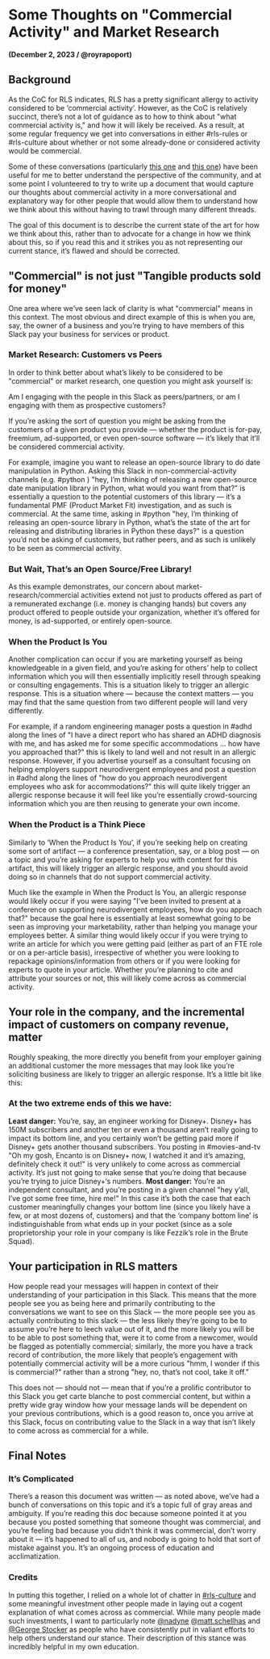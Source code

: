 # Some Thoughts on "Commercial Activity" and Market Research
**(December 2, 2023 / @royrapoport)**

## Background

As the CoC for RLS indicates, RLS has a pretty significant allergy to activity considered to be ‘commercial activity’.  However, as the CoC is relatively succinct, there’s not a lot of guidance as to how to think about "what commercial activity is," and how it will likely be received.  As a result, at some regular frequency we get into conversations in either #rls-rules or #rls-culture about whether or not some already-done or considered activity would be commercial.

Some of these conversations (particularly [this one](https://rands-leadership.slack.com/archives/C9Y28QLVC/p1695409313862749) and [this one](https://rands-leadership.slack.com/archives/CQC5BGPAB/p1700822740338329)) have been useful for me to better understand the perspective of the community, and at some point I volunteered to try to write up a document that would capture our thoughts about commercial activity in a more conversational and explanatory way for other people that would allow them to understand how we think about this without having to trawl through many different threads.  

The goal of this document is to describe the current state of the art for how we think about this, rather than to advocate for a change in how we think about this, so if you read this and it strikes you as not representing our current stance, it’s flawed and should be corrected.  

## "Commercial" is not just "Tangible products sold for money"

One area where we’ve seen lack of clarity is what "commercial" means in this context.  The most obvious and direct example of this is when you are, say, the owner of a business and you’re trying to have members of this Slack pay your business for services or product.   

### Market Research: Customers vs Peers

In order to think better about what’s likely to be considered to be "commercial" or market research, one question you might ask yourself is:

Am I engaging with the people in this Slack as peers/partners, or am I engaging with them as prospective customers?

If you’re asking the sort of question you might be asking from the customers of a given product you provide — whether the product is for-pay, freemium, ad-supported, or even open-source software — it’s likely that it’ll be considered commercial activity.  

For example, imagine you want to release an open-source library to do date manipulation in Python.  Asking this Slack in non-commercial-activity channels (e.g. #python ) "hey, I’m thinking of releasing a new open-source date manipulation library in Python, what would you want from that?" is essentially a question to the potential customers of this library — it’s a fundamental PMF (Product Market Fit) investigation, and as such is commercial.  At the same time, asking in #python "hey, I’m thinking of releasing an open-source library in Python, what’s the state of the art for releasing and distributing libraries in Python these days?" is a question you’d not be asking of customers, but rather peers, and as such is unlikely to be seen as commercial activity.

### But Wait, That’s an Open Source/Free Library!

As this example demonstrates, our concern about market-research/commercial activities extend not just to products offered as part of a remunerated exchange (i.e. money is changing hands) but covers any product offered to people outside your organization, whether it’s offered for money, is ad-supported, or entirely open-source.  

### When the Product Is You

Another complication can occur if you are marketing yourself as being knowledgeable in a given field, and you’re asking for others’ help to collect information which you will then essentially implicitly resell through speaking or consulting engagements.  This is a situation likely to trigger an allergic response.  This is a situation where — because the context matters — you may find that the same question from two different people will land very differently.  

For example, if a random engineering manager posts a question in #adhd along the lines of "I have a direct report who has shared an ADHD diagnosis with me, and has asked me for some specific accommodations ... how have you approached that?" this is likely to land well and not result in an allergic response.  However, if you advertise yourself as a consultant focusing on helping employers support neurodivergent employees and post a question in #adhd along the lines of "how do you approach neurodivergent employees who ask for accommodations?" this will quite likely trigger an allergic response because it will feel like you’re essentially crowd-sourcing information which you are then reusing to generate your own income.  

### When the Product is a Think Piece

Similarly to ‘When the Product Is You’, if you’re seeking help on creating some sort of artifact — a conference presentation, say, or a blog post — on a topic and you’re asking for experts to help you with content for this artifact, this will likely trigger an allergic response, and you should avoid doing so in channels that do not support commercial activity.  

Much like the example in When the Product Is You, an allergic response would likely occur if you were saying "I’ve been invited to present at a conference on supporting neurodivergent employees, how do you approach that?" because the goal here is essentially at least somewhat going to be seen as improving your marketability, rather than helping you manage your employees better.  A similar thing would likely occur if you were trying to write an article for which you were getting paid (either as part of an FTE role or on a per-article basis), irrespective of whether you were looking to repackage opinions/information from others or if you were looking for experts to quote in your article.  Whether you’re planning to cite and attribute your sources or not, this will likely come across as commercial activity.  

## Your role in the company, and the incremental impact of customers on company revenue, matter

Roughly speaking, the more directly you benefit from your employer gaining an additional customer the more messages that may look like you’re soliciting business are likely to trigger an allergic response.  It’s a little bit like this:

### At the two extreme ends of this we have:
**Least danger:** You’re, say, an engineer working for Disney+.  Disney+ has 150M subscribers and another ten or even a thousand aren’t really going to impact its bottom line, and you certainly won’t be getting paid more if Disney+ gets another thousand subscribers.  You posting in #movies-and-tv "Oh my gosh, Encanto is on Disney+ now, I watched it and it’s amazing, definitely check it out!" is very unlikely to come across as commercial activity.  It’s just not going to make sense that you’re doing that because you’re trying to juice Disney+‘s numbers. 
**Most danger:** You’re an independent consultant, and you’re posting in a given channel "hey y’all, I’ve got some free time, hire me!"   In this case it’s both the case that each customer meaningfully changes your bottom line (since you likely have a few, or at most dozens of, customers) and that the ‘company bottom line’ is indistinguishable from what ends up in your pocket (since as a sole proprietorship your role in your company is like Fezzik’s role in the Brute Squad).  

## Your participation in RLS matters

How people read your messages will happen in context of their understanding of your participation in this Slack.  This means that the more people see you as being here and primarily contributing to the conversations we want to see on this Slack — the more people see you as actually contributing to this slack — the less likely they’re going to be to assume you’re here to leech value out of it, and the more likely you will be to be able to post something that, were it to come from a newcomer, would be flagged as potentially commercial; similarly, the more you have a track record of contribution, the more likely that people’s engagement with potentially commercial activity will be a more curious "hmm, I wonder if this is commercial?" rather than a strong "hey, no, that’s not cool, take it off."  

This does not — should not — mean that if you’re a prolific contributor to this Slack you get carte blanche to post commercial content, but within a pretty wide gray window how your message lands will be dependent on your previous contributions, which is a good reason to, once you arrive at this Slack, focus on contributing value to the Slack in a way that isn’t likely to come across as commercial for a while.

## Final Notes

### It’s Complicated

There’s a reason this document was written — as noted above, we’ve had a bunch of conversations on this topic and it’s a topic full of gray areas and ambiguity.  If you’re reading this doc because someone pointed it at you because you posted something that someone thought was commercial, and you’re feeling bad because you didn’t think it was commercial, don’t worry about it — it’s happened to all of us, and nobody is going to hold that sort of mistake against you.  It’s an ongoing process of education and acclimatization.  

### Credits

In putting this together, I relied on a whole lot of chatter in [#rls-culture](https://app.slack.com/client/T04T4TH8W/C9Y28QLVC) and some meaningful investment other people made in laying out a cogent explanation of what comes across as commercial.  While many people made such investments, I want to particularly note [@nadyne](https://rands-leadership.slack.com/team/U0521LYBD) [@matt.schellhas](https://rands-leadership.slack.com/team/U053J8BTE) and [@George Stocker](https://rands-leadership.slack.com/team/U01UL3HLQC9) as people who have consistently put in valiant efforts to help others understand our stance.  Their description of this stance was incredibly helpful in my own education.  

